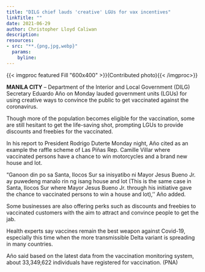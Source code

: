 ```yaml
---
title: "DILG chief lauds 'creative' LGUs for vax incentives"
linkTitle: ""
date: 2021-06-29
author: Christopher Lloyd Caliwan
description:
resources:
- src: "**.{png,jpg,webp}"
  params:
    byline: 
---
```

{{< imgproc featured Fill "600x400" >}}(Contributed photo){{< /imgproc>}}

**MANILA CITY** –  Department of the Interior and Local Government (DILG) Secretary Eduardo Año on Monday lauded government units (LGUs) for using creative ways to convince the public to get vaccinated against the coronavirus.

Though more of the population becomes eligible for the vaccination, some are still hesitant to get the life-saving shot, prompting LGUs to provide discounts and freebies for the vaccinated.

In his report to President Rodrigo Duterte Monday night, Año cited as an example the raffle scheme of Las Piñas Rep. Camille Villar where vaccinated persons have a chance to win motorcycles and a brand new house and lot.

“Ganoon din po sa Santa, Ilocos Sur sa inisyatibo ni Mayor Jesus Bueno Jr. ay puwedeng manalo rin ng isang house and lot (This is the same case in Santa, Ilocos Sur where Mayor Jesus Bueno Jr. through his initiative gave the chance to vaccinated persons to win a house and lot),’’ Año added.

Some businesses are also offering perks such as discounts and freebies to vaccinated customers with the aim to attract and convince people to get the jab.

Health experts say vaccines remain the best weapon against Covid-19, especially this time when the more transmissible Delta variant is spreading in many countries.

Año said based on the latest data from the vaccination monitoring system, about 33,349,622 individuals have registered for vaccination. (PNA)